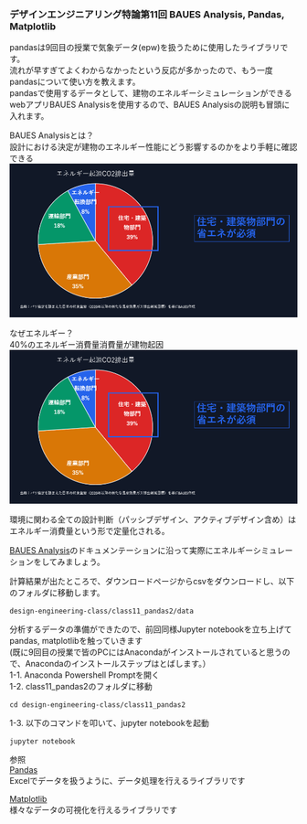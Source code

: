 ### デザインエンジニアリング特論第11回 BAUES Analysis, Pandas, Matplotlib  

pandasは9回目の授業で気象データ(epw)を扱うために使用したライブラリです。  
流れが早すぎてよくわからなかったという反応が多かったので、もう一度pandasについて使い方を教えます。  
pandasで使用するデータとして、建物のエネルギーシミュレーションができるwebアプリBAUES Analysisを使用するので、BAUES Analysisの説明も冒頭に入れます。  

BAUES Analysisとは？  
設計における決定が建物のエネルギー性能にどう影響するのかをより手軽に確認できる  
![BAUES Analysis説明](./img/japan_energy_consumption.png)  

なぜエネルギー？  
40%のエネルギー消費量消費量が建物起因  
![日本のCO2排出起源内訳](./img/japan_energy_consumption.png)  

環境に関わる全ての設計判断（パッシブデザイン、アクティブデザイン含め）はエネルギー消費量という形で定量化される。  

[BAUES Analysis](https://analysis.baues.io/docs/basic-flow)のドキュメンテーションに沿って実際にエネルギーシミュレーションをしてみましょう。  

計算結果が出たところで、ダウンロードページからcsvをダウンロードし、以下のフォルダに移動します。  
```
design-engineering-class/class11_pandas2/data
```  

分析するデータの準備ができたので、前回同様Jupyter notebookを立ち上げてpandas, matplotlibを触っていきます  
(既に9回目の授業で皆のPCにはAnacondaがインストールされていると思うので、Anacondaのインストールステップはとばします。）  
1-1. Anaconda Powershell Promptを開く  
1-2. class11_pandas2のフォルダに移動  
```
cd design-engineering-class/class11_pandas2
```  
1-3. 以下のコマンドを叩いて、jupyter notebookを起動  
```
jupyter notebook  
```   

参照  
[Pandas](https://pandas.pydata.org/)\
Excelでデータを扱うように、データ処理を行えるライブラリです  

[Matplotlib](https://matplotlib.org/)\
様々なデータの可視化を行えるライブラリです  

